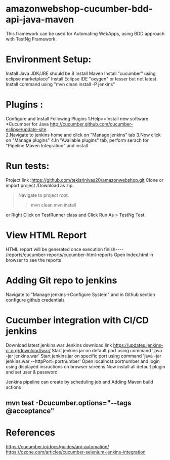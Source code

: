 # amazonwebshop-cucumber-bdd-api-java-maven
This framework can be used for Automating WebApps, using BDD approach with TestNg Framework.

# Environment Setup:
Install Java JDK/JRE should be 8
Install Maven 
Install "cucumber" using eclipse marketplace"
Install Eclipse IDE "oxygen"  or lesser but not latest.
Install command using "mvn clean install -P jenkins"

# Plugins :
Configure and Install Following Plugins
1.Help>>Install new software *Cucumber for Java http://cucumber.github.com/cucumber-eclipse/update-site.  
2.Navigate to jenkins home and click on "Manage jenkins" tab
3.Now click on "Manage plugins"
4.In "Available plugins" tab, perform serach for "Pipeline Maven Integration" and install


# Run tests:
Project link :https://github.com/tekisrinivas20/amazonwebshop.git
Clone or import project /Download as zip.
>Navigate to project root.
>>mvn clean
>>mvn install

or 
Right Click on TestRunner class and Click Run As > TestNg Test


# View HTML Report
HTML report will be generated once execution finish---- /reports/cucumber-reports/cucumber-html-reports
Open Index.html in browser to see the reports

# Adding Git repo to jenkins 
Navigate to "Manage jenkins->Configure System" and in Github section configure github credentials

# Cucumber integration with CI/CD jenkins

Download latest jenkins.war Jenkins download link  https://updates.jenkins-ci.org/download/war/
Start jenkins.jar on default port using command 'java -jar jenkins.war'
Start jenkins.jar on specific port using command 'java -jar jenkins.war --httpPort=portnumber'
Open localhost:portnumber and login using displayed insructions on browser screens
Now install all default plugin and set user & password

Jenkins pipeline can create by scheduling job and 
Adding Maven build actions 
## mvn test -Dcucumber.options="--tags @acceptance"


# References
https://cucumber.io/docs/guides/api-automation/  
https://dzone.com/articles/cucumber-selenium-jenkins-integration

